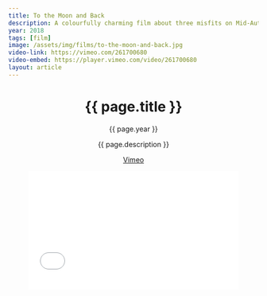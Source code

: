 ```yaml
---
title: To the Moon and Back
description: A colourfully charming film about three misfits on Mid-Autumn Festival. Cinematographer & editor.
year: 2018
tags: [film]
image: /assets/img/films/to-the-moon-and-back.jpg
video-link: https://vimeo.com/261700680
video-embed: https://player.vimeo.com/video/261700680
layout: article
---
```


<header class="intro">
    <h1 class="title">{{ page.title }}</h1>
    <p class="year">{{ page.year }}</p>
    <p class="subtitle">{{ page.description }}</p>
    <div class="platforms">
        <a href="{{ page.video-link }}" title="Vimeo">Vimeo</a>
    </div>
    <figure>
        <div style="padding:56.25% 0 0 0;position:relative;"><iframe src="{{ page.video-embed }}?title=0&byline=0&portrait=0" style="position:absolute;top:0;left:0;width:100%;height:100%;" frameborder="0" allow="autoplay; fullscreen" allowfullscreen></iframe></div><script src="https://player.vimeo.com/api/player.js"></script>
    </figure>
</header>
